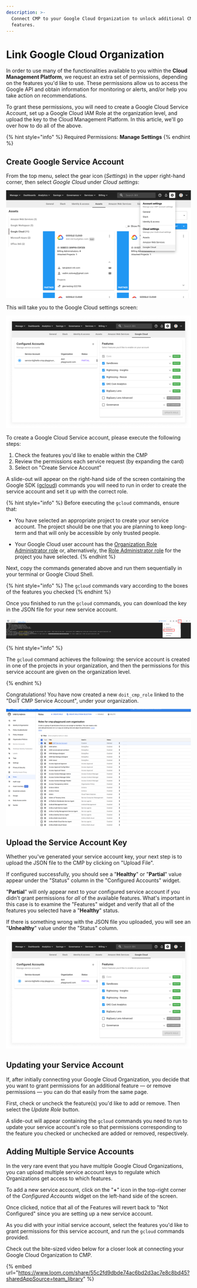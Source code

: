 ```yaml
---
description: >-
  Connect CMP to your Google Cloud Organization to unlock additional CMP
  features.
---
```


# Link Google Cloud Organization

In order to use many of the functionalities available to you within the **Cloud Management Platform**, we request an extra set of permissions, depending on the features you'd like to use. These permissions allow us to access the Google API and obtain information for monitoring or alerts, and/or help you take action on recommendations.

To grant these permissions, you will need to create a Google Cloud Service Account, set up a Google Cloud IAM Role at the organization level, and upload the key to the Cloud Management Platform. In this article, we'll go over how to do all of the above.

{% hint style="info" %}
Required Permissions: **Manage Settings**
{% endhint %}

## Create Google Service Account

From the top menu, select the gear icon (_Settings_) in the upper right-hand corner, then select _Google Cloud_ under _Cloud settings_:

![A screenshot showing the _Google Cloud_ settings menu item](../.gitbook/assets/cmp-google-cloud-settings-menu.png)

This will take you to the Google Cloud settings screen:

![A screenshot showing the _Google Cloud_ settings screen](../.gitbook/assets/cmp-google-cloud-settings.png)

To create a Google Cloud Service account, please execute the following steps:

1. Check the features you'd like to enable within the CMP
2. Review the permissions each service request (by expanding the card)
3. Select on "Create Service Account"

A slide-out will appear on the right-hand side of the screen containing the Google SDK ([gcloud](https://cloud.google.com/sdk)) commands you will need to run in order to create the service account and set it up with the correct role.

{% hint style="info" %}
Before executing the `gcloud` commands, ensure that:

* You have selected an appropriate project to create your service account. The project should be one that you are planning to keep long-term and that will only be accessible by only trusted people.

* Your Google Cloud user account has the [Organization Role Administrator role](https://cloud.google.com/iam/docs/understanding-custom-roles#organization_role_administrator_role) or, alternatively, the [Role Administrator role](https://cloud.google.com/iam/docs/understanding-custom-roles#role_administrator_role) for the project you have selected.
{% endhint %}

Next, copy the commands generated above and run them sequentially in your terminal or Google Cloud Shell.

{% hint style="info" %}
The `gcloud` commands vary according to the boxes of the features you checked
{% endhint %}

Once you finished to run the `gcloud` commands, you can download the key in the JSON file for your new service account.

![A screenshot showing the location of the Download File menu item](../.gitbook/assets/gcp-gcloud-download-file.png)

{% hint style="info" %}

The `gcloud` command achieves the following: the service account is created in one of the projects in your organization, and then the permissions for this service account are given on the organization level.

{% endhint %}

Congratulations! You have now created a new `doit_cmp_role` linked to the "DoiT CMP Service Account", under your organization.

![A screenshot of a list of organization roles](../.gitbook/assets/gcp-created-doit-cmp-role.png)

## Upload the Service Account Key

Whether you've generated your service account key, your next step is to upload the JSON file to the CMP by clicking on "Upload File".

If configured successfully, you should see a "**Healthy**" or "**Partial**" value appear under the "Status" column in the "Configured Accounts" widget.

"**Partial**" will only appear next to your configured service account if you didn't grant permissions for _all_ of the available features. What's important in this case is to examine the "Features" widget and verify that all of the features you selected have a "**Healthy**" status.

If there is something wrong with the JSON file you uploaded, you will see an "**Unhealthy**" value under the "Status" column.

![A screenshot showing the _Google Cloud_ settings screen](../.gitbook/assets/cmp-google-cloud-settings.png)

## Updating your Service Account

If, after initially connecting your Google Cloud Organization, you decide that you want to grant permissions for an additional feature &mdash; or remove permissions &mdash; you can do that easily from the same page.

First, check or uncheck the feature(s) you'd like to add or remove. Then select the _Update Role_ button.

A slide-out will appear containing the `gcloud` commands you need to run to update your service account's role so that permissions corresponding to the feature you checked or unchecked are added or removed, respectively.

## Adding Multiple Service Accounts

In the very rare event that you have multiple Google Cloud Organizations, you can upload multiple service account keys to regulate which Organizations get access to which features.

To add a new service account, click on the "**+**" icon in the top-right corner of the _Configured Accounts_ widget on the left-hand side of the screen.

Once clicked, notice that all of the Features will revert back to "Not Configured" since you are setting up a new service account.

As you did with your initial service account, select the features you'd like to grant permissions for this service account, and run the `gcloud` commands provided.

Check out the bite-sized video below for a closer look at connecting your Google Cloud Organization to CMP.

{% embed url="https://www.loom.com/share/55c2fd9dbde74ac6bd2d3ac7e8c8bd45?sharedAppSource=team_library" %}
